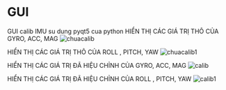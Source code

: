 # GUI
GUI calib IMU su dung pyqt5 cua python
HIỂN THỊ CÁC GIÁ TRỊ THÔ CỦA GYRO, ACC, MAG
![chuacalib](https://github.com/nlhtien/GUI/assets/156217898/59420b8c-6f0e-4d73-8799-866a77021f74)

HIỂN THỊ CÁC GIÁ TRỊ THÔ CỦA ROLL , PITCH, YAW
![chuacalib1](https://github.com/nlhtien/GUI/assets/156217898/6d6a4383-3c29-452a-ac22-aceb4fbfc992)

HIỂN THỊ CÁC GIÁ TRỊ ĐÃ HIỆU CHỈNH CỦA GYRO, ACC, MAG
![calib](https://github.com/nlhtien/GUI/assets/156217898/41a23cb3-b082-4786-a530-550af47d5e8c)

HIỂN THỊ CÁC GIÁ TRỊ ĐÃ HIỆU CHỈNH CỦA ROLL , PITCH, YAW
![calib1](https://github.com/nlhtien/GUI/assets/156217898/8d3781f4-4a45-4546-813a-5ae261337d57)




